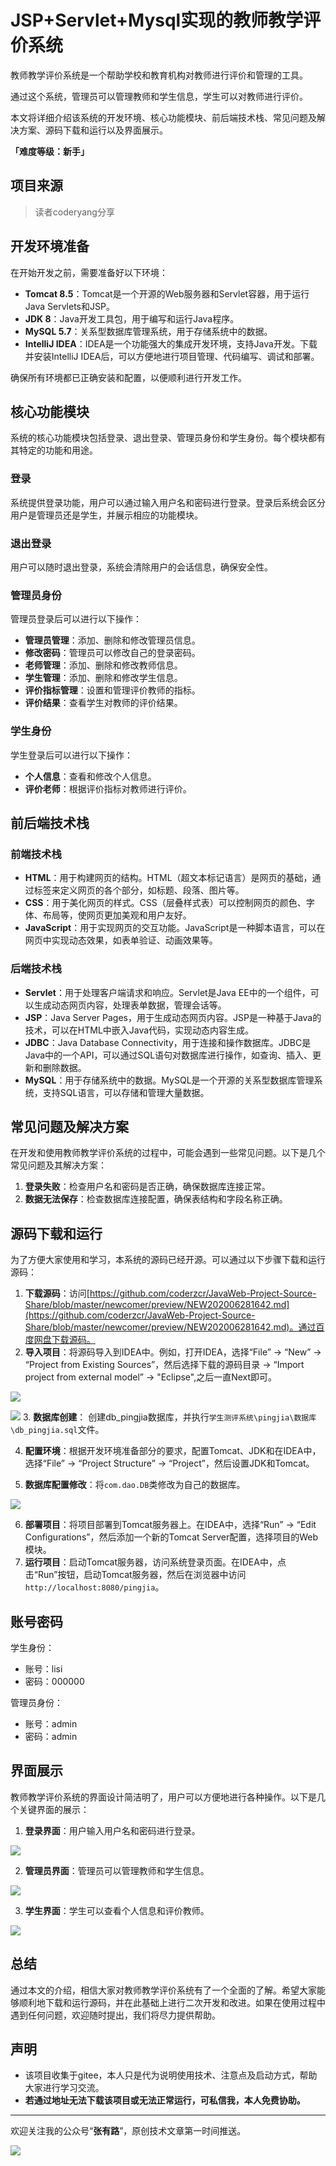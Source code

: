 # JSP+Servlet+Mysql实现的教师教学评价系统

教师教学评价系统是一个帮助学校和教育机构对教师进行评价和管理的工具。

通过这个系统，管理员可以管理教师和学生信息，学生可以对教师进行评价。

本文将详细介绍该系统的开发环境、核心功能模块、前后端技术栈、常见问题及解决方案、源码下载和运行以及界面展示。

**「难度等级：新手」**
## 项目来源

> 读者coderyang分享


## 开发环境准备

在开始开发之前，需要准备好以下环境：

- **Tomcat 8.5**：Tomcat是一个开源的Web服务器和Servlet容器，用于运行Java Servlets和JSP。
- **JDK 8**：Java开发工具包，用于编写和运行Java程序。
- **MySQL 5.7**：关系型数据库管理系统，用于存储系统中的数据。
- **IntelliJ IDEA**：IDEA是一个功能强大的集成开发环境，支持Java开发。下载并安装IntelliJ IDEA后，可以方便地进行项目管理、代码编写、调试和部署。

确保所有环境都已正确安装和配置，以便顺利进行开发工作。

## 核心功能模块

系统的核心功能模块包括登录、退出登录、管理员身份和学生身份。每个模块都有其特定的功能和用途。

### 登录

系统提供登录功能，用户可以通过输入用户名和密码进行登录。登录后系统会区分用户是管理员还是学生，并展示相应的功能模块。

### 退出登录

用户可以随时退出登录，系统会清除用户的会话信息，确保安全性。

### 管理员身份

管理员登录后可以进行以下操作：

- **管理员管理**：添加、删除和修改管理员信息。
- **修改密码**：管理员可以修改自己的登录密码。
- **老师管理**：添加、删除和修改教师信息。
- **学生管理**：添加、删除和修改学生信息。
- **评价指标管理**：设置和管理评价教师的指标。
- **评价结果**：查看学生对教师的评价结果。

### 学生身份

学生登录后可以进行以下操作：

- **个人信息**：查看和修改个人信息。
- **评价老师**：根据评价指标对教师进行评价。

## 前后端技术栈

### 前端技术栈

- **HTML**：用于构建网页的结构。HTML（超文本标记语言）是网页的基础，通过标签来定义网页的各个部分，如标题、段落、图片等。
- **CSS**：用于美化网页的样式。CSS（层叠样式表）可以控制网页的颜色、字体、布局等，使网页更加美观和用户友好。
- **JavaScript**：用于实现网页的交互功能。JavaScript是一种脚本语言，可以在网页中实现动态效果，如表单验证、动画效果等。

### 后端技术栈

- **Servlet**：用于处理客户端请求和响应。Servlet是Java EE中的一个组件，可以生成动态网页内容，处理表单数据，管理会话等。
- **JSP**：Java Server Pages，用于生成动态网页内容。JSP是一种基于Java的技术，可以在HTML中嵌入Java代码，实现动态内容生成。
- **JDBC**：Java Database Connectivity，用于连接和操作数据库。JDBC是Java中的一个API，可以通过SQL语句对数据库进行操作，如查询、插入、更新和删除数据。
- **MySQL**：用于存储系统中的数据。MySQL是一个开源的关系型数据库管理系统，支持SQL语言，可以存储和管理大量数据。

## 常见问题及解决方案

在开发和使用教师教学评价系统的过程中，可能会遇到一些常见问题。以下是几个常见问题及其解决方案：

1. **登录失败**：检查用户名和密码是否正确，确保数据库连接正常。
2. **数据无法保存**：检查数据库连接配置，确保表结构和字段名称正确。

## 源码下载和运行

为了方便大家使用和学习，本系统的源码已经开源。可以通过以下步骤下载和运行源码：

1. **下载源码**：访问[https://github.com/coderzcr/JavaWeb-Project-Source-Share/blob/master/newcomer/preview/NEW202006281642.md](https://github.com/coderzcr/JavaWeb-Project-Source-Share/blob/master/newcomer/preview/NEW202006281642.md)。通过百度网盘下载源码。
2. **导入项目**：将源码导入到IDEA中。例如，打开IDEA，选择“File” -> “New” -> “Project from Existing Sources”，然后选择下载的源码目录 -> “Import project from external model”  -> "Eclipse",之后一直Next即可。

![](picture/3f3dc3bf-b02c-488e-ba17-5644ba0d.png)


![](picture/0bb2f7f2-6b8f-4cef-a1c2-d8c20286.png)
3. **数据库创建**： 创建db_pingjia数据库，并执行`学生测评系统\pingjia\数据库\db_pingjia.sql`文件。

4. **配置环境**：根据开发环境准备部分的要求，配置Tomcat、JDK和在IDEA中，选择“File” -> “Project Structure” -> “Project”，然后设置JDK和Tomcat。

5. **数据库配置修改**：将`com.dao.DB`类修改为自己的数据库。

![](picture/583458a2-3783-41b3-a85f-c6972d9a.png)


6. **部署项目**：将项目部署到Tomcat服务器上。在IDEA中，选择“Run” -> “Edit Configurations”，然后添加一个新的Tomcat Server配置，选择项目的Web模块。
7. **运行项目**：启动Tomcat服务器，访问系统登录页面。在IDEA中，点击“Run”按钮，启动Tomcat服务器，然后在浏览器中访问`http://localhost:8080/pingjia`。

## 账号密码
学生身份：
- 账号：lisi
- 密码：000000

管理员身份：
- 账号：admin
- 密码：admin


## 界面展示

教师教学评价系统的界面设计简洁明了，用户可以方便地进行各种操作。以下是几个关键界面的展示：

1. **登录界面**：用户输入用户名和密码进行登录。

![](picture/639d749c-4ed1-4c03-b924-42edc24e.png)

2. **管理员界面**：管理员可以管理教师和学生信息。

![](picture/f3402ec3-57b4-442e-b296-01ac22d4.png)

3. **学生界面**：学生可以查看个人信息和评价教师。

![](picture/83fdacb8-0ecb-4f04-aeec-99a8f8a3.png)


## 总结

通过本文的介绍，相信大家对教师教学评价系统有了一个全面的了解。希望大家能够顺利地下载和运行源码，并在此基础上进行二次开发和改进。如果在使用过程中遇到任何问题，欢迎随时提出，我们将尽力提供帮助。

## 声明
- 该项目收集于gitee，本人只是代为说明使用技术、注意点及启动方式，帮助大家进行学习交流。
- **若通过地址无法下载该项目或无法正常运行，可私信我，本人免费协助。**

--- 

欢迎关注我的公众号“**张有路**”，原创技术文章第一时间推送。

![](../../../public/picture1718932338935FE4341CDFE56F733.gif)


